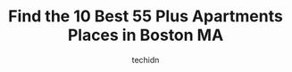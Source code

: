 ---
layout: ampstory
image: https://i0.wp.com/www.depkes.org/wp-content/uploads/2023/06/55-plus-apartments-0-in-boston-ma-1685761752.jpeg?resize=640,853
author: techidn
featured: false
description: Discover the impressive array of 55 Plus Apartments options in Boston MA, where you can find 10 of the largest 55 Plus Apartments establishments in the area. From renowned classics to hidden
title: Find the 10 Best 55 Plus Apartments Places in Boston MA
cover:
   title: Find the 10 Best 55 Plus Apartments Places in Boston MA
   subtitle: Rickpate
   background: https://www.depkes.org/wp-content/uploads/2023/06/55-plus-apartments-0-in-boston-ma-1685761752.jpeg

pages: 
 - layout: thirds
   top: <h1>#1 Brighton Campus - A 2Life Community</h1>
   bottom: "<p>my apartment #604, 370 Harvard is always too warm. everything else is great. I have been told to open my windows, which open a very small amount. This stops the internal </p>"
   background: https://www.depkes.org/wp-content/uploads/2023/06/55-plus-apartments-1-in-boston-ma-1685761752.jpeg
   backgroundblur: true
 - layout: thirds
   top: <h1>#2 Fuller Village</h1>
   bottom: "<p>My father lived at Fuller for 12 years. Wonderful community beautiful setting and close to church supermarket and transportation !</p>"
   background: https://www.depkes.org/wp-content/uploads/2023/06/55-plus-apartments-2-in-boston-ma-1685761752.jpeg
   cta:
      link: https://www.depkes.org/blog/find-the-10-best-55-plus-apartments-places-in-boston-ma/
      text: Find the 10 Best 55 Plus Apartments Places in Boston MA
 - layout: thirds
   top: <h1>#3 Waterstone at the Circle</h1>
   bottom: "<p>385 Chestnut Hill Ave, Boston, MA 02135, United States</p>"
   background: https://www.depkes.org/wp-content/uploads/2023/06/55-plus-apartments-3-in-boston-ma-1685761753.jpeg
   cta:
      link: https://www.depkes.org/blog/find-the-10-best-55-plus-apartments-places-in-boston-ma/
      text: Find the 10 Best 55 Plus Apartments Places in Boston MA
 - layout: thirds
   top: <h1>#4 MGH at the Beacon House</h1>
   bottom: "<p>19 Myrtle St #208, Boston, MA 02114, United States</p>"
   background: https://images.unsplash.com/photo-1489648022186-8f49310909a0?ixlib=rb-4.0.3&ixid=MnwxMjA3fDB8MHxwaG90by1wYWdlfHx8fGVufDB8fHx8&auto=format&fit=crop&w=640&h=853&q=80
   cta:
      link: https://www.depkes.org/blog/find-the-10-best-55-plus-apartments-places-in-boston-ma/
      text: Find the 10 Best 55 Plus Apartments Places in Boston MA
 - layout: thirds
   top: <h1>#5 Fuller Village</h1>
   bottom: "<p>1399 Blue Hill Ave, Milton, MA 02186, United States</p>"
   background: https://images.unsplash.com/photo-1510906594845-bc082582c8cc?ixlib=rb-4.0.3&ixid=MnwxMjA3fDB8MHxwaG90by1wYWdlfHx8fGVufDB8fHx8&auto=format&fit=crop&w=640&h=853&q=80
   cta:
      link: https://www.depkes.org/blog/find-the-10-best-55-plus-apartments-places-in-boston-ma/
      text: Find the 10 Best 55 Plus Apartments Places in Boston MA
 - layout: thirds
   top: <h1>#6 South Boston Elderly Apartments</h1>
   bottom: "<p>120 H St, Boston, MA 02127, United States</p>"
   background: https://images.unsplash.com/photo-1608411404720-c8f0417bcdba?ixlib=rb-4.0.3&ixid=MnwxMjA3fDB8MHxwaG90by1wYWdlfHx8fGVufDB8fHx8&auto=format&fit=crop&w=640&h=853&q=80
   cta:
      link: https://www.depkes.org/blog/find-the-10-best-55-plus-apartments-places-in-boston-ma/
      text: Find the 10 Best 55 Plus Apartments Places in Boston MA
 - layout: thirds
   top: <h1>#7 Castle Cove Co-op Apartments</h1>
   bottom: "<p>225 W 2nd St, South Boston, MA 02127, United States</p>"
   background: https://images.unsplash.com/photo-1488554378835-f7acf46e6c98?ixlib=rb-4.0.3&ixid=MnwxMjA3fDB8MHxwaG90by1wYWdlfHx8fGVufDB8fHx8&auto=format&fit=crop&w=640&h=853&q=80
   cta:
      link: https://www.depkes.org/blog/find-the-10-best-55-plus-apartments-places-in-boston-ma/
      text: Find the 10 Best 55 Plus Apartments Places in Boston MA
 - layout: thirds
   middle: Continue reading...
   background: https://images.unsplash.com/photo-1597773150796-e5c14ebecbf5?ixlib=rb-4.0.3&ixid=MnwxMjA3fDB8MHxwaG90by1wYWdlfHx8fGVufDB8fHx8&auto=format&fit=crop&w=640&h=853&q=80
   cta:
      link: https://www.depkes.org/blog/find-the-10-best-55-plus-apartments-places-in-boston-ma/
      text: Find the 10 Best 55 Plus Apartments Places in Boston MA
      
---